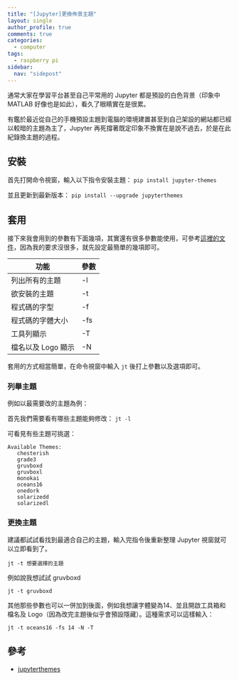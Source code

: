 ```yaml
---
title: "[Jupyter]更換佈景主題"
layout: single
author_profile: true
comments: true
categories:
  - computer
tags:
  - raspberry pi
sidebar:
  nav: "sidepost"
---
```

通常大家在學習平台甚至自己平常用的 Jupyter 都是預設的白色背景（印象中 MATLAB 好像也是如此），看久了眼睛實在是很累。

有鑑於最近從自己的手機預設主題到電腦的環境建置甚至到自己架設的網站都已經以較暗的主題為主了，Jupyter 再死撐著既定印象不換實在是說不過去，於是在此紀錄換主題的過程。

## 安裝

首先打開命令視窗，輸入以下指令安裝主題：
`pip install jupyter-themes`

並且更新到最新版本：
`pip install --upgrade jupyterthemes`

## 套用

接下來我會用到的參數有下面幾項，其實還有很多參數能使用，可參考[這裡的文件](https://github.com/dunovank/jupyter-themes#description-of-command-line-options)，因為我的要求沒很多，就先設定最簡單的幾項即可。

| 功能               | 參數   |
| -----------------  |:----- |
| 列出所有的主題       | -l     |
| 欲安裝的主題         | -t    |
| 程式碼的字型         | -f    |
| 程式碼的字體大小      | -fs   |
| 工具列顯示           | -T    |
| 檔名以及 Logo 顯示   | -N     |

套用的方式相當簡單，在命令視窗中輸入 `jt` 後打上參數以及選項即可。

### 列舉主題

例如以最需要改的主題為例：

首先我們需要看有哪些主題能夠修改：
`jt -l`

可看見有些主題可挑選：
```
Available Themes:
   chesterish
   grade3
   gruvboxd
   gruvboxl
   monokai
   oceans16
   onedork
   solarizedd
   solarizedl
```

### 更換主題

建議都試試看找到最適合自己的主題，輸入完指令後重新整理 Jupyter 視窗就可以立即看到了。

`jt -t 想要選擇的主題`

例如說我想試試 gruvboxd

`jt -t gruvboxd`

其他那些參數也可以一併加到後面，例如我想讓字體變為14、並且開啟工具箱和檔名及 Logo（因為改完主題後似乎會預設隱藏）。這種需求可以這樣輸入：

`jt -t oceans16 -fs 14 -N -T`

## 參考
* [jupyterthemes](https://github.com/dunovank/jupyter-themes)